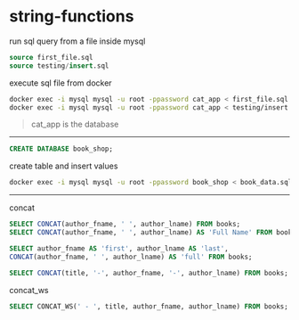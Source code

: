 # string-functions

run sql query from a file inside mysql
```sql
source first_file.sql
source testing/insert.sql
```

execute sql file from docker
```bash
docker exec -i mysql mysql -u root -ppassword cat_app < first_file.sql
docker exec -i mysql mysql -u root -ppassword cat_app < testing/insert.sql
```
> cat_app is the database 
---

```sql
CREATE DATABASE book_shop;
```

create table and insert values
```bash
docker exec -i mysql mysql -u root -ppassword book_shop < book_data.sql
```
---

concat
```sql
SELECT CONCAT(author_fname, ' ', author_lname) FROM books;
SELECT CONCAT(author_fname, ' ', author_lname) AS 'Full Name' FROM books;

SELECT author_fname AS 'first', author_lname AS 'last',
CONCAT(author_fname, ' ', author_lname) AS 'full' FROM books;

SELECT CONCAT(title, '-', author_fname, '-', author_lname) FROM books;
```

concat_ws
```sql
SELECT CONCAT_WS(' - ', title, author_fname, author_lname) FROM books;
```
